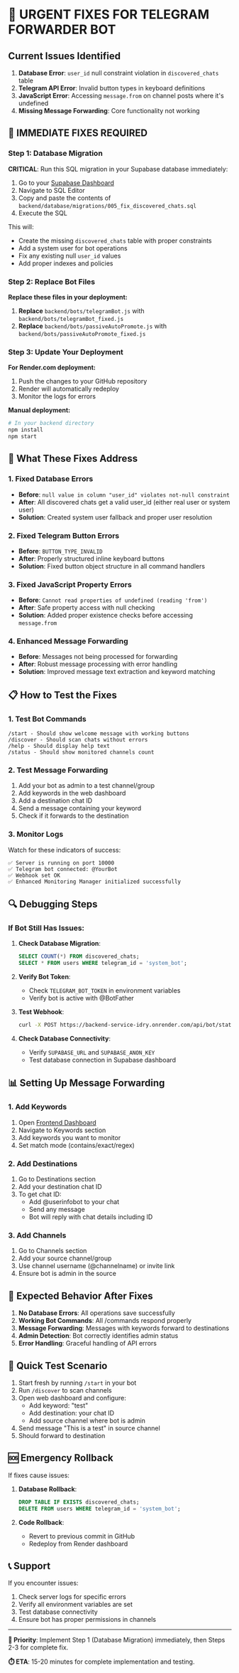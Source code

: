 # 🚨 URGENT FIXES FOR TELEGRAM FORWARDER BOT

## Current Issues Identified

1. **Database Error**: `user_id` null constraint violation in `discovered_chats` table
2. **Telegram API Error**: Invalid button types in keyboard definitions
3. **JavaScript Error**: Accessing `message.from` on channel posts where it's undefined
4. **Missing Message Forwarding**: Core functionality not working

## 🔧 IMMEDIATE FIXES REQUIRED

### Step 1: Database Migration

**CRITICAL**: Run this SQL migration in your Supabase database immediately:

1. Go to your [Supabase Dashboard](https://supabase.com/dashboard/project/utmbellaoldcqfkkkina)
2. Navigate to SQL Editor
3. Copy and paste the contents of `backend/database/migrations/005_fix_discovered_chats.sql`
4. Execute the SQL

This will:
- Create the missing `discovered_chats` table with proper constraints
- Add a system user for bot operations
- Fix any existing null `user_id` values
- Add proper indexes and policies

### Step 2: Replace Bot Files

**Replace these files in your deployment:**

1. **Replace** `backend/bots/telegramBot.js` with `backend/bots/telegramBot_fixed.js`
2. **Replace** `backend/bots/passiveAutoPromote.js` with `backend/bots/passiveAutoPromote_fixed.js`

### Step 3: Update Your Deployment

**For Render.com deployment:**

1. Push the changes to your GitHub repository
2. Render will automatically redeploy
3. Monitor the logs for errors

**Manual deployment:**
```bash
# In your backend directory
npm install
npm start
```

## 🎯 What These Fixes Address

### 1. Fixed Database Errors
- **Before**: `null value in column "user_id" violates not-null constraint`
- **After**: All discovered chats get a valid user_id (either real user or system user)
- **Solution**: Created system user fallback and proper user resolution

### 2. Fixed Telegram Button Errors
- **Before**: `BUTTON_TYPE_INVALID`
- **After**: Properly structured inline keyboard buttons
- **Solution**: Fixed button object structure in all command handlers

### 3. Fixed JavaScript Property Errors
- **Before**: `Cannot read properties of undefined (reading 'from')`
- **After**: Safe property access with null checking
- **Solution**: Added proper existence checks before accessing `message.from`

### 4. Enhanced Message Forwarding
- **Before**: Messages not being processed for forwarding
- **After**: Robust message processing with error handling
- **Solution**: Improved message text extraction and keyword matching

## 📋 How to Test the Fixes

### 1. Test Bot Commands
```
/start - Should show welcome message with working buttons
/discover - Should scan chats without errors
/help - Should display help text
/status - Should show monitored channels count
```

### 2. Test Message Forwarding
1. Add your bot as admin to a test channel/group
2. Add keywords in the web dashboard
3. Add a destination chat ID
4. Send a message containing your keyword
5. Check if it forwards to the destination

### 3. Monitor Logs
Watch for these indicators of success:
```
✅ Server is running on port 10000
✅ Telegram bot connected: @YourBot
✅ Webhook set OK
✅ Enhanced Monitoring Manager initialized successfully
```

## 🔍 Debugging Steps

### If Bot Still Has Issues:

1. **Check Database Migration**:
   ```sql
   SELECT COUNT(*) FROM discovered_chats;
   SELECT * FROM users WHERE telegram_id = 'system_bot';
   ```

2. **Verify Bot Token**:
   - Check `TELEGRAM_BOT_TOKEN` in environment variables
   - Verify bot is active with @BotFather

3. **Test Webhook**:
   ```bash
   curl -X POST https://backend-service-idry.onrender.com/api/bot/status
   ```

4. **Check Database Connectivity**:
   - Verify `SUPABASE_URL` and `SUPABASE_ANON_KEY`
   - Test database connection in Supabase dashboard

## 📊 Setting Up Message Forwarding

### 1. Add Keywords
1. Open [Frontend Dashboard](https://frontend-service-51uy.onrender.com)
2. Navigate to Keywords section
3. Add keywords you want to monitor
4. Set match mode (contains/exact/regex)

### 2. Add Destinations
1. Go to Destinations section
2. Add your destination chat ID
3. To get chat ID:
   - Add @userinfobot to your chat
   - Send any message
   - Bot will reply with chat details including ID

### 3. Add Channels
1. Go to Channels section
2. Add your source channel/group
3. Use channel username (@channelname) or invite link
4. Ensure bot is admin in the source

## 🚀 Expected Behavior After Fixes

1. **No Database Errors**: All operations save successfully
2. **Working Bot Commands**: All /commands respond properly
3. **Message Forwarding**: Messages with keywords forward to destinations
4. **Admin Detection**: Bot correctly identifies admin status
5. **Error Handling**: Graceful handling of API errors

## 📱 Quick Test Scenario

1. Start fresh by running `/start` in your bot
2. Run `/discover` to scan channels
3. Open web dashboard and configure:
   - Add keyword: "test"
   - Add destination: your chat ID
   - Add source channel where bot is admin
4. Send message "This is a test" in source channel
5. Should forward to destination

## 🆘 Emergency Rollback

If fixes cause issues:

1. **Database Rollback**:
   ```sql
   DROP TABLE IF EXISTS discovered_chats;
   DELETE FROM users WHERE telegram_id = 'system_bot';
   ```

2. **Code Rollback**:
   - Revert to previous commit in GitHub
   - Redeploy from Render dashboard

## 📞 Support

If you encounter issues:
1. Check server logs for specific errors
2. Verify all environment variables are set
3. Test database connectivity
4. Ensure bot has proper permissions in channels

---

**🎯 Priority**: Implement Step 1 (Database Migration) immediately, then Steps 2-3 for complete fix.

**⏱️ ETA**: 15-20 minutes for complete implementation and testing.